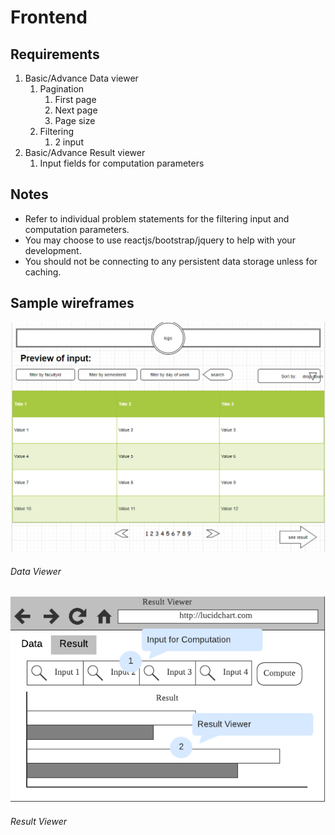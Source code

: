 # Frontend

## Requirements

1. Basic/Advance Data viewer
    1. Pagination
        1. First page
        2. Next page
        3. Page size
    2. Filtering
        1. 2 input
2. Basic/Advance Result viewer
    1. Input fields for computation parameters

## Notes

-   Refer to individual problem statements for the filtering input and computation parameters.
-   You may choose to use reactjs/bootstrap/jquery to help with your development.
-   You should not be connecting to any persistent data storage unless for caching.

## Sample wireframes

![sample-wireframe-data-viewer](../assets/Capture.PNG)

###### Data Viewer

![sample-wireframe-result-viewer](../assets/sample-wireframe-result-viewer-frontend.png)

###### Result Viewer
